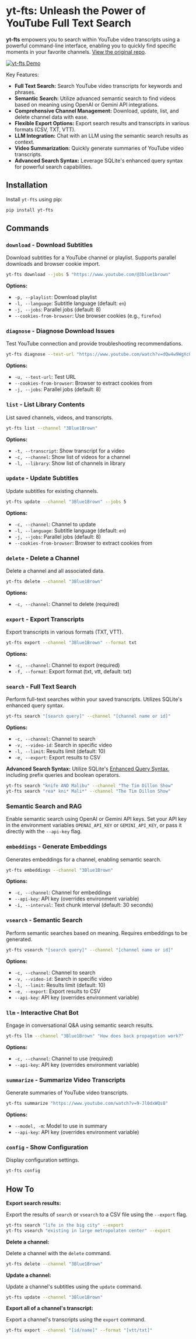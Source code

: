 # yt-fts: Unleash the Power of YouTube Full Text Search 

**yt-fts** empowers you to search within YouTube video transcripts using a powerful command-line interface, enabling you to quickly find specific moments in your favorite channels.  [View the original repo](https://github.com/NotJoeMartinez/yt-fts).

[![yt-fts Demo](https://github.com/NotJoeMartinez/yt-fts/assets/39905973/6ffd8962-d060-490f-9e73-9ab179402f14)](https://github.com/NotJoeMartinez/yt-fts)

Key Features:

*   **Full Text Search:** Search YouTube video transcripts for keywords and phrases.
*   **Semantic Search:** Utilize advanced semantic search to find videos based on meaning using OpenAI or Gemini API integrations.
*   **Comprehensive Channel Management:** Download, update, list, and delete channel data with ease.
*   **Flexible Export Options:** Export search results and transcripts in various formats (CSV, TXT, VTT).
*   **LLM Integration:** Chat with an LLM using the semantic search results as context.
*   **Video Summarization:** Quickly generate summaries of YouTube video transcripts.
*   **Advanced Search Syntax:** Leverage SQLite's enhanced query syntax for powerful search capabilities.

## Installation

Install `yt-fts` using pip:

```bash
pip install yt-fts
```

## Commands

### `download` - Download Subtitles
Download subtitles for a YouTube channel or playlist. Supports parallel downloads and browser cookie import.

```bash
yt-fts download --jobs 5 "https://www.youtube.com/@3blue1brown"
```

**Options:**
*   `-p, --playlist`: Download playlist
*   `-l, --language`: Subtitle language (default: `en`)
*   `-j, --jobs`: Parallel jobs (default: 8)
*   `--cookies-from-browser`: Use browser cookies (e.g., `firefox`)

### `diagnose` - Diagnose Download Issues
Test YouTube connection and provide troubleshooting recommendations.

```bash
yt-fts diagnose --test-url "https://www.youtube.com/watch?v=dQw4w9WgXcQ" --cookies-from-browser firefox
```

**Options:**
*   `-u, --test-url`: Test URL
*   `--cookies-from-browser`: Browser to extract cookies from
*   `-j, --jobs`: Parallel jobs (default: 8)

### `list` - List Library Contents
List saved channels, videos, and transcripts.

```bash
yt-fts list --channel "3Blue1Brown"
```

**Options:**
*   `-t, --transcript`: Show transcript for a video
*   `-c, --channel`: Show list of videos for a channel
*   `-l, --library`: Show list of channels in library

### `update` - Update Subtitles
Update subtitles for existing channels.

```bash
yt-fts update --channel "3Blue1Brown" --jobs 5
```

**Options:**
*   `-c, --channel`: Channel to update
*   `-l, --language`: Subtitle language (default: `en`)
*   `-j, --jobs`: Parallel jobs (default: 8)
*   `--cookies-from-browser`: Browser to extract cookies from

### `delete` - Delete a Channel
Delete a channel and all associated data.

```bash
yt-fts delete --channel "3Blue1Brown"
```

**Options:**
*   `-c, --channel`: Channel to delete (required)

### `export` - Export Transcripts
Export transcripts in various formats (TXT, VTT).

```bash
yt-fts export --channel "3Blue1Brown" --format txt
```

**Options:**
*   `-c, --channel`: Channel to export (required)
*   `-f, --format`: Export format (txt, vtt, default: txt)

### `search` - Full Text Search
Perform full-text searches within your saved transcripts.  Utilizes SQLite's enhanced query syntax.

```bash
yt-fts search "[search query]" --channel "[channel name or id]"
```

**Options:**
*   `-c, --channel`: Channel to search
*   `-v, --video-id`: Search in specific video
*   `-l, --limit`: Results limit (default: 10)
*   `-e, --export`: Export results to CSV

**Advanced Search Syntax:**
Utilize SQLite's [Enhanced Query Syntax](https://www.sqlite.org/fts3.html#full_text_index_queries), including prefix queries and boolean operators.

```bash
yt-fts search "knife AND Malibu" --channel "The Tim Dillon Show"
yt-fts search "rea* kni* Mali*" --channel "The Tim Dillon Show"
```

### Semantic Search and RAG

Enable semantic search using OpenAI or Gemini API keys. Set your API key in the environment variables `OPENAI_API_KEY` or `GEMINI_API_KEY`, or pass it directly with the `--api-key` flag.

### `embeddings` - Generate Embeddings
Generates embeddings for a channel, enabling semantic search.

```bash
yt-fts embeddings --channel "3Blue1Brown"
```

**Options:**
*   `-c, --channel`: Channel for embeddings
*   `--api-key`: API key (overrides environment variable)
*   `-i, --interval`: Text chunk interval (default: 30 seconds)

### `vsearch` - Semantic Search
Perform semantic searches based on meaning.  Requires embeddings to be generated.

```bash
yt-fts vsearch "[search query]" --channel "[channel name or id]"
```

**Options:**
*   `-c, --channel`: Channel to search
*   `-v, --video-id`: Search in specific video
*   `-l, --limit`: Results limit (default: 10)
*   `-e, --export`: Export results to CSV
*   `--api-key`: API key (overrides environment variable)

### `llm` - Interactive Chat Bot
Engage in conversational Q&A using semantic search results.

```bash
yt-fts llm --channel "3Blue1Brown" "How does back propagation work?"
```

**Options:**
*   `-c, --channel`: Channel to use (required)
*   `--api-key`: API key (overrides environment variable)

### `summarize` - Summarize Video Transcripts
Generate summaries of YouTube video transcripts.

```bash
yt-fts summarize "https://www.youtube.com/watch?v=9-Jl0dxWQs8"
```

**Options:**
*   `--model, -m`: Model to use in summary
*   `--api-key`: API key (overrides environment variable)

### `config` - Show Configuration
Display configuration settings.

```bash
yt-fts config
```

## How To

**Export search results:**

Export the results of `search` or `vsearch` to a CSV file using the `--export` flag.

```bash
yt-fts search "life in the big city" --export
yt-fts vsearch "existing in large metropolaten center" --export
```

**Delete a channel:**

Delete a channel with the `delete` command.

```bash
yt-fts delete --channel "3Blue1Brown"
```

**Update a channel:**

Update a channel's subtitles using the `update` command.

```bash
yt-fts update --channel "3Blue1Brown"
```

**Export all of a channel's transcript:**

Export a channel's transcripts using the `export` command.

```bash
yt-fts export --channel "[id/name]" --format "[vtt/txt]"
```